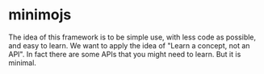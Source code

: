 # minimojs
The idea of this framework is to be simple use, with less code as possible, and easy to learn. We want to apply the idea of "Learn a concept, not an API". In fact there are some APIs that you might need to learn. But it is minimal. 
